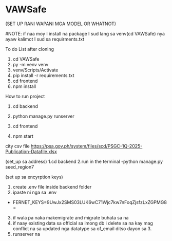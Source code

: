 # VAWSafe

(SET UP RANI WAPANI MGA MODEL OR WHATNOT)

#NOTE: if naa moy I install na package I sud lang sa venv(cd VAWSafe) nya ayaw kalimot I sud sa requirments.txt  

To do List after cloning

1. cd VAWSafe
2. py -m venv venv
3. venv/Scripts/Activate
4. pip install -r requirements.txt
5. cd frontend
6. npm install


How to run project
1. cd backend
2. python manage.py runserver

3. cd frontend
4. npm start


city  csv file
https://psa.gov.ph/system/files/scd/PSGC-1Q-2025-Publication-Datafile.xlsx

(set_up sa address)
1.cd backend
2.run in the terminal
  -python manage.py seed_region7


(set up sa encyrption keys)
1. create .env file inside backend folder
2. ipaste ni nga sa .env
- FERNET_KEYS=9UwJx2SMS03LUK6wC71Wjc7kw7nFoqZjsfzLxZGPMG8=
3. if wala pa naka makemigrate and migrate buhata sa na
4. if naay existing data sa official sa imong db i delete sa na kay mag conflict na sa updated nga datatype sa of_email ditso dayon sa 3.
5. runserver na
